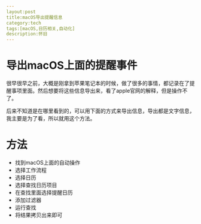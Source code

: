 ```yaml
---
layout:post
title:macOS导出提醒信息
category:tech
tags:[macOS,日历相关,自动化]
description:怀旧
---
```




# 导出macOS上面的提醒事件

很早很早之前，大概是刚拿到苹果笔记本的时候，做了很多的事情，都记录在了提醒事项里面。然后想要将这些信息导出来，看了apple官网的解释，但是操作不了。

后来不知道是在哪里看到的，可以用下面的方式来导出信息，导出都是文字信息，我主要是为了看，所以就用这个方法。

# 方法

- 找到macOS上面的自动操作
- 选择工作流程
- 选择日历
- 选择查找日历项目
- 在查找里面选择提醒日历
- 添加过滤器
- 运行查找
- 将结果拷贝出来即可